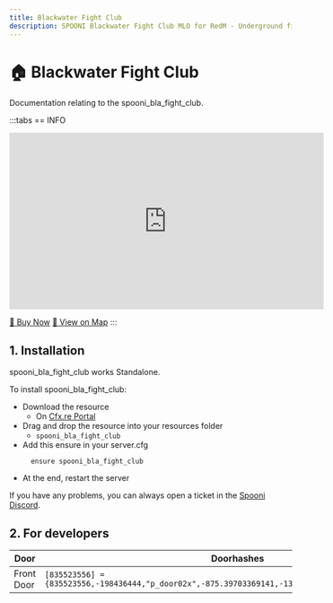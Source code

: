 ```yaml
---
title: Blackwater Fight Club
description: SPOONI Blackwater Fight Club MLO for RedM - Underground fighting arena. Combat venue for Blackwater roleplay in Red Dead Redemption 2 West Elizabeth.
---
```


# 🏠 Blackwater Fight Club
Documentation relating to the spooni_bla_fight_club.

:::tabs
== INFO
<iframe width="560" height="315" src="https://dunb17ur4ymx4.cloudfront.net/packages/images/a51c8e3c89a50351bca6f8a3d96dd1e02fae0d3e.png" frameborder="0" allow="accelerometer; autoplay; clipboard-write; encrypted-media; gyroscope; picture-in-picture; web-share" referrerpolicy="strict-origin-when-cross-origin" allowfullscreen></iframe>

<a href="https://spooni-mapping.tebex.io/package/6800802" class="button-buy">🛒 Buy Now</a>
<a href="https://spooni.de/rdr2/?m=house204" class="button-map">📍 View on Map</a>
:::

## 1. Installation
spooni_bla_fight_club works Standalone.  

To install spooni_bla_fight_club:
- Download the resource
  - On [Cfx.re Portal](https://portal.cfx.re/)
- Drag and drop the resource into your resources folder
  - `spooni_bla_fight_club`
- Add this ensure in your server.cfg
  ```
    ensure spooni_bla_fight_club
  ```
- At the end, restart the server

If you have any problems, you can always open a ticket in the [Spooni Discord](https://discord.gg/spooni).

## 2. For developers

| Door                      | Doorhashes
|---------------------------|----------------------------------------------------------------------------------|
| Front Door                | `[835523556] = {835523556,-198436444,"p_door02x",-875.39703369141,-1392.0509033203,42.703002929688}`